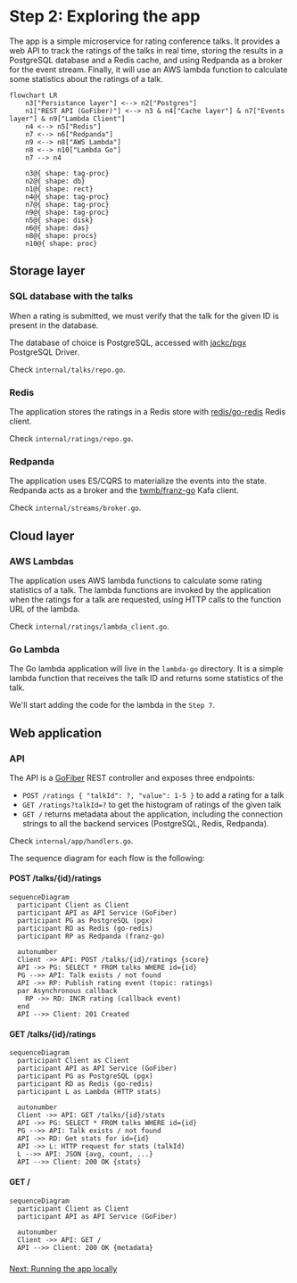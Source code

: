 # Step 2: Exploring the app

The app is a simple microservice for rating conference talks. It provides a web API to track the ratings of the talks in real time, storing the results in a PostgreSQL database and a Redis cache, and using Redpanda as a broker for the event stream. Finally, it will use an AWS lambda function to calculate some statistics about the ratings of a talk.

```mermaid
flowchart LR
    n3["Persistance layer"] <--> n2["Postgres"]
    n1["REST API (GoFiber)"] <--> n3 & n4["Cache layer"] & n7["Events layer"] & n9["Lambda Client"]
    n4 <--> n5["Redis"]
    n7 <--> n6["Redpanda"]
    n9 <--> n8["AWS Lambda"]
    n8 <--> n10["Lambda Go"]
    n7 --> n4

    n3@{ shape: tag-proc}
    n2@{ shape: db}
    n1@{ shape: rect}
    n4@{ shape: tag-proc}
    n7@{ shape: tag-proc}
    n9@{ shape: tag-proc}
    n5@{ shape: disk}
    n6@{ shape: das}
    n8@{ shape: procs}
    n10@{ shape: proc}
```

## Storage layer

### SQL database with the talks

When a rating is submitted, we must verify that the talk for the given ID is present in the database.

The database of choice is PostgreSQL, accessed with [jackc/pgx](https://github.com/jackc/pgx) PostgreSQL Driver.

Check `internal/talks/repo.go`.

### Redis

The application stores the ratings in a Redis store with [redis/go-redis](https://github.com/redis/go-redis) Redis client.

Check `internal/ratings/repo.go`.

### Redpanda

The application uses ES/CQRS to materialize the events into the state. Redpanda acts as a broker and the [twmb/franz-go](https://github.com/twmb/franz-go) Kafa client.

Check `internal/streams/broker.go`.

## Cloud layer

### AWS Lambdas

The application uses AWS lambda functions to calculate some rating statistics of a talk. The lambda functions are invoked by the application when the ratings for a talk are requested, using HTTP calls to the function URL of the lambda.

Check `internal/ratings/lambda_client.go`.

### Go Lambda

The Go lambda application will live in the `lambda-go` directory. It is a simple lambda function that receives the talk ID and returns some statistics of the talk.

We'll start adding the code for the lambda in the `Step 7`.

## Web application

### API

The API is a [GoFiber](https://gofiber.io/) REST controller and exposes three endpoints:

* `POST /ratings { "talkId": ?, "value": 1-5 }` to add a rating for a talk
* `GET /ratings?talkId=?` to get the histogram of ratings of the given talk
* `GET /` returns metadata about the application, including the connection strings to all the backend services (PostgreSQL, Redis, Redpanda).

Check `internal/app/handlers.go`.

The sequence diagram for each flow is the following:

#### POST /talks/{id}/ratings

```mermaid
sequenceDiagram
  participant Client as Client
  participant API as API Service (GoFiber)
  participant PG as PostgreSQL (pgx)
  participant RD as Redis (go-redis)
  participant RP as Redpanda (franz-go)

  autonumber
  Client ->> API: POST /talks/{id}/ratings {score}
  API ->> PG: SELECT * FROM talks WHERE id={id}
  PG -->> API: Talk exists / not found
  API ->> RP: Publish rating event (topic: ratings)
  par Asynchronous callback
    RP ->> RD: INCR rating (callback event)
  end
  API -->> Client: 201 Created
```

#### GET /talks/{id}/ratings

```mermaid
sequenceDiagram
  participant Client as Client
  participant API as API Service (GoFiber)
  participant PG as PostgreSQL (pgx)
  participant RD as Redis (go-redis)
  participant L as Lambda (HTTP stats)

  autonumber
  Client ->> API: GET /talks/{id}/stats
  API ->> PG: SELECT * FROM talks WHERE id={id}
  PG -->> API: Talk exists / not found
  API ->> RD: Get stats for id={id}
  API ->> L: HTTP request for stats (talkId)
  L -->> API: JSON {avg, count, ...}
  API -->> Client: 200 OK {stats}
```

#### GET /

```mermaid
sequenceDiagram
  participant Client as Client
  participant API as API Service (GoFiber)

  autonumber
  Client ->> API: GET /
  API -->> Client: 200 OK {metadata}
```


### 
[Next: Running the app locally](step-3-running-the-app-locally.md)
